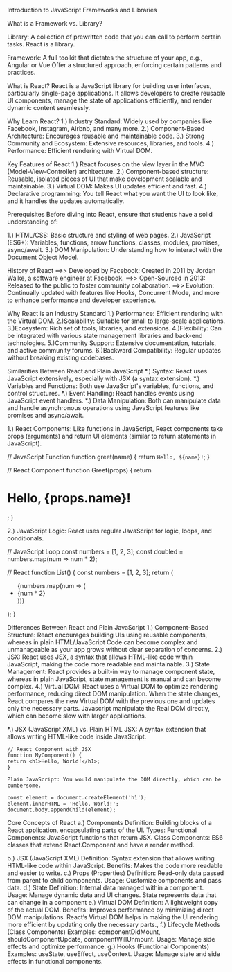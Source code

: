 Introduction to JavaScript Frameworks and Libraries

What is a Framework vs. Library?

Library: A collection of prewritten code that you can call to perform certain tasks. React is a library.

Framework: A full toolkit that dictates the structure of your app, e.g., Angular or Vue.Offer a structured approach, enforcing certain patterns and practices.


What is React?
React is a JavaScript library for building user interfaces, particularly single-page applications. It allows developers to create reusable UI components, manage the state of applications efficiently, and render dynamic content seamlessly.



Why Learn React?
1.) Industry Standard: Widely used by companies like Facebook, Instagram, Airbnb, and many more.
2.) Component-Based Architecture: Encourages reusable and maintainable code.
3.) Strong Community and Ecosystem: Extensive resources, libraries, and tools.
4.) Performance: Efficient rendering with Virtual DOM.



Key Features of React
1.) React focuses on the view layer in the MVC (Model-View-Controller) architecture.
2.) Component-based structure: Reusable, isolated pieces of UI that make development scalable and maintainable.
3.) Virtual DOM: Makes UI updates efficient and fast.
4.) Declarative programming: You tell React what you want the UI to look like, and it handles the updates automatically.



Prerequisites
Before diving into React, ensure that students have a solid understanding of:

1.) HTML/CSS: Basic structure and styling of web pages.
2.) JavaScript (ES6+): Variables, functions, arrow functions, classes, modules, promises, async/await.
3.) DOM Manipulation: Understanding how to interact with the Document Object Model.


History of React
==>> Developed by Facebook: Created in 2011 by Jordan Walke, a software engineer at Facebook.
==>> Open-Sourced in 2013: Released to the public to foster community collaboration.
==>> Evolution: Continually updated with features like Hooks, Concurrent Mode, and more to enhance performance and developer experience.


 Why React is an Industry Standard
1.) Performance: Efficient rendering with the Virtual DOM.
2.)Scalability: Suitable for small to large-scale applications.
3.)Ecosystem: Rich set of tools, libraries, and extensions.
4.)Flexibility: Can be integrated with various state management libraries and back-end technologies.
5.)Community Support: Extensive documentation, tutorials, and active community forums.
6.)Backward Compatibility: Regular updates without breaking existing codebases.


Similarities Between React and Plain JavaScript
*.) Syntax: React uses JavaScript extensively, especially with JSX (a syntax extension).
*.) Variables and Functions: Both use JavaScript's variables, functions, and control structures.
*.) Event Handling: React handles events using JavaScript event handlers.
*.) Data Manipulation: Both can manipulate data and handle asynchronous operations using JavaScript features like promises and async/await.

1.) React Components: Like functions in JavaScript, React components take props (arguments) and return UI elements (similar to return statements in JavaScript).


// JavaScript Function
function greet(name) {
  return `Hello, ${name}!`;
}

// React Component
function Greet(props) {
  return <h1>Hello, {props.name}!</h1>;
}


2.) JavaScript Logic: React uses regular JavaScript for logic, loops, and conditionals.


// JavaScript Loop
const numbers = [1, 2, 3];
const doubled = numbers.map(num => num * 2);

// React
function List() {
  const numbers = [1, 2, 3];
  return (
    <ul>
      {numbers.map(num => (
        <li key={num}>{num * 2}</li>
      ))}
    </ul>
  );
}




Differences Between React and Plain JavaScript
1.) Component-Based Structure: React encourages building UIs using reusable components, whereas in plain HTML/JavaScript Code can become complex and unmanageable as your app grows without clear separation of concerns.
2.) JSX: React uses JSX, a syntax that allows HTML-like code within JavaScript, making the code more readable and maintainable.
3.) State Management: React provides a built-in way to manage component state, whereas in plain JavaScript, state management is manual and can become complex.
4.) Virtual DOM: React uses a Virtual DOM to optimize rendering performance, reducing direct DOM manipulation. When the state changes, React compares the new Virtual DOM with the previous one and updates only the necessary parts. Javascript manipulate the Real DOM directly, which can become slow with larger applications.


*.) JSX (JavaScript XML) vs. Plain HTML
    JSX: A syntax extension that allows writing HTML-like code inside JavaScript.

    // React Component with JSX
    function MyComponent() {
    return <h1>Hello, World!</h1>;
    }

    Plain JavaScript: You would manipulate the DOM directly, which can be cumbersome.

    const element = document.createElement('h1');
    element.innerHTML = 'Hello, World!';
    document.body.appendChild(element);


 Core Concepts of React
a.) Components
    Definition: Building blocks of a React application, encapsulating parts of the UI.
    Types:
    Functional Components: JavaScript functions that return JSX.
    Class Components: ES6 classes that extend React.Component and have a render method.

b.) JSX (JavaScript XML)
    Definition: Syntax extension that allows writing HTML-like code within JavaScript.
    Benefits: Makes the code more readable and easier to write.
c.) Props (Properties)
    Definition: Read-only data passed from parent to child components.
    Usage: Customize components and pass data.
d.) State
    Definition: Internal data managed within a component.
    Usage: Manage dynamic data and UI changes.
    State represents data that can change in a component
e.) Virtual DOM
    Definition: A lightweight copy of the actual DOM.
    Benefits: Improves performance by minimizing direct DOM manipulations.
    React’s Virtual DOM helps in making the UI rendering more efficient by updating only the necessary parts., 
f.) Lifecycle Methods (Class Components)
    Examples: componentDidMount, shouldComponentUpdate, componentWillUnmount.
    Usage: Manage side effects and optimize performance.
g.) Hooks (Functional Components)
    Examples: useState, useEffect, useContext.
    Usage: Manage state and side effects in functional components.